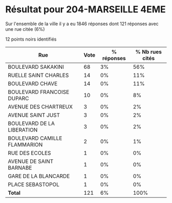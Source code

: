 # Résultat pour 204-MARSEILLE 4EME

Sur l'ensemble de la ville il y a eu 1846 réponses dont 121 réponses avec une rue citée (6%)

12 points noirs identifiés

| Rue | Vote | % réponses | % Nb rues cités|
|-----|------|------------|----------------|
| BOULEVARD SAKAKINI | 68 | 3% | 56%|
| RUELLE SAINT CHARLES | 14 | 0% | 11%|
| BOULEVARD CHAVE | 14 | 0% | 11%|
| BOULEVARD FRANCOISE DUPARC | 10 | 0% | 8%|
| AVENUE DES CHARTREUX | 3 | 0% | 2%|
| AVENUE SAINT JUST | 3 | 0% | 2%|
| BOULEVARD DE LA LIBERATION | 3 | 0% | 2%|
| BOULEVARD CAMILLE FLAMMARION | 2 | 0% | 1%|
| RUE DES ECOLES | 1 | 0% | 0%|
| AVENUE DE SAINT BARNABE | 1 | 0% | 0%|
| GARE DE LA BLANCARDE | 1 | 0% | 0%|
| PLACE SEBASTOPOL | 1 | 0% | 0%|
| **Total** | 121 | 6% | 100%|
